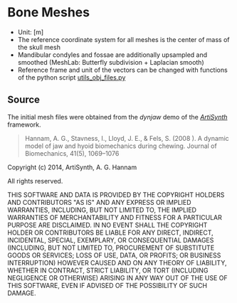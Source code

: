# Bone Meshes
- Unit: [m]
- The reference coordinate system for all meshes is the center of mass of the skull mesh
- Mandibular condyles and fossae are additionally upsampled and smoothed 
(MeshLab: Butterfly subdivision + Laplacian smooth)
- Reference frame and unit of the vectors can be changed with functions of the python script 
[utils_obj_files.py](../../../scripts/utils_obj_files.py)

## Source
The initial mesh files were obtained from the *dynjaw* demo of the [*ArtiSynth*](https://www.artisynth.org/Software/ModelsDownload) framework. 

>Hannam, A. G., Stavness, I., Lloyd, J. E., & Fels, S. (2008 ). A dynamic model of jaw and hyoid biomechanics during chewing. Journal of Biomechanics, 41(5), 1069–1076 

Copyright (c) 2014, ArtiSynth, A. G. Hannam

All rights reserved.

THIS SOFTWARE AND DATA IS PROVIDED BY THE COPYRIGHT HOLDERS AND
CONTRIBUTORS "AS IS" AND ANY EXPRESS OR IMPLIED WARRANTIES, INCLUDING,
BUT NOT LIMITED TO, THE IMPLIED WARRANTIES OF MERCHANTABILITY AND
FITNESS FOR A PARTICULAR PURPOSE ARE DISCLAIMED. IN NO EVENT SHALL THE
COPYRIGHT HOLDER OR CONTRIBUTORS BE LIABLE FOR ANY DIRECT, INDIRECT,
INCIDENTAL, SPECIAL, EXEMPLARY, OR CONSEQUENTIAL DAMAGES (INCLUDING,
BUT NOT LIMITED TO, PROCUREMENT OF SUBSTITUTE GOODS OR SERVICES; LOSS
OF USE, DATA, OR PROFITS; OR BUSINESS INTERRUPTION) HOWEVER CAUSED AND
ON ANY THEORY OF LIABILITY, WHETHER IN CONTRACT, STRICT LIABILITY, OR
TORT (INCLUDING NEGLIGENCE OR OTHERWISE) ARISING IN ANY WAY OUT OF THE
USE OF THIS SOFTWARE, EVEN IF ADVISED OF THE POSSIBILITY OF SUCH
DAMAGE.
